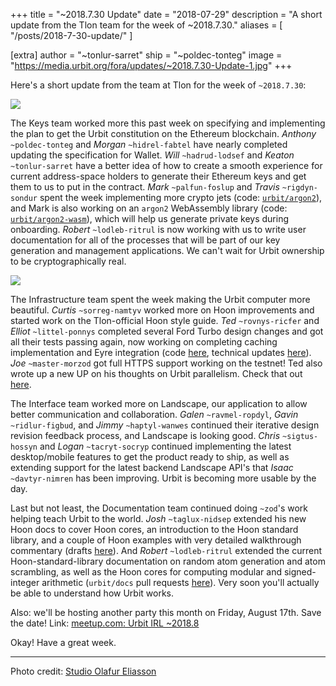 +++
title = "~2018.7.30 Update"
date = "2018-07-29"
description = "A short update from the Tlon team for the week of ~2018.7.30."
aliases = [ "/posts/2018-7-30-update/" ]

[extra]
author = "~tonlur-sarret"
ship = "~poldec-tonteg"
image = "https://media.urbit.org/fora/updates/~2018.7.30-Update-1.jpg"
+++

Here's a short update from the team at Tlon for the week of `~2018.7.30`:

![](https://media.urbit.org/fora/updates/~2018.7.30-Update-1.jpg)

The Keys team worked more this past week on specifying and implementing the plan
to get the Urbit constitution on the Ethereum blockchain. _Anthony_
`~poldec-tonteg` and _Morgan_ `~hidrel-fabtel` have nearly completed updating
the specification for Wallet. _Will_ `~hadrud-lodsef` and _Keaton_
`~tonlur-sarret` have a better idea of how to create a smooth experience for
current address-space holders to generate their Ethereum keys and get them to us
to put in the contract. _Mark_ `~palfun-foslup` and _Travis_ `~rigdyn-sondur`
spent the week implementing more crypto jets (code:
[`urbit/argon2`](https://github.com/urbit/argon2)), and Mark is also working
on an `argon2` WebAssembly library (code:
[`urbit/argon2-wasm`](https://github.com/urbit/argon2-wasm)),
which will help us generate private keys during onboarding. _Robert_
`~lodleb-ritrul` is now working with us to write user documentation for all of
the processes that will be part of our key generation and management
applications. We can't wait for Urbit ownership to be cryptographically real.

![](https://media.urbit.org/fora/updates/~2018.7.30-Update-2.png)

The Infrastructure team spent the week making the Urbit computer more beautiful.
_Curtis_ `~sorreg-namtyv` worked more on Hoon improvements and started work on
the Tlon-official Hoon style guide. _Ted_ `~rovnys-ricfer` and _Elliot_
`~littel-ponnys` completed several Ford Turbo design changes and got all their
tests passing again, now working on completing caching implementation and Eyre
integration
(code [here](https://github.com/urbit/arvo/branches/all?utf8=%E2%9C%93&query=ford-turbo),
technical updates [here](https://fora.urbit.org/proposals/posts/~2018.3.15..04.24.35..a47f~/)).
_Joe_ `~master-morzod` got full HTTPS support working on the testnet! Ted also
wrote up a new UP on his thoughts on Urbit parallelism. Check that out [here](https://fora.urbit.org/proposals/posts/~2018.7.28..19.57.33..7ed3~/).

The Interface team worked more on Landscape, our application to allow better
communication and collaboration. _Galen_ `~ravmel-ropdyl`, _Gavin_
`~ridlur-figbud`, and _Jimmy_ `~haptyl-wanwes` continued their iterative design
revision feedback process, and Landscape is looking good. _Chris_ `~sigtus-hossyn`
and _Logan_ `~tacryt-socryp` continued implementing the latest desktop/mobile
features to get the product ready to ship, as well as extending support for the
latest backend Landscape API's that _Isaac_ `~davtyr-nimren` has been improving.
Urbit is becoming more usable by the day.

Last but not least, the Documentation team continued doing `~zod`'s work helping
teach Urbit to the world. _Josh_ `~taglux-nidsep` extended his new Hoon docs to cover Hoon cores, an introduction to the Hoon standard library, and a couple of Hoon examples with very detailed walkthrough commentary (drafts [here](https://github.com/joshuareagan/doc-drafts)). And _Robert_ `~lodleb-ritrul` extended the current Hoon-standard-library documentation on random atom generation and atom scrambling, as well as the Hoon cores for computing modular and signed-integer arithmetic (`urbit/docs` pull requests [here](https://github.com/urbit/docs/pulls)). Very soon you'll actually be able to understand how Urbit works.

Also: we'll be hosting another party this month on Friday, August 17th. Save the date! Link: [meetup.com: Urbit IRL ~2018.8](https://www.meetup.com/urbit-sf/events/253292678/)

Okay! Have a great week.

---

Photo credit: [Studio Olafur Eliasson](http://olafureliasson.net/)
